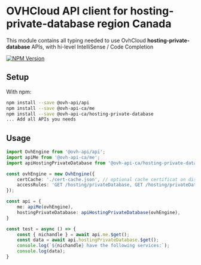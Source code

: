 # OVHCloud API client for **hosting-private-database** region Canada

This module contains all typing needed to use OvhCloud **hosting-private-database** APIs, with hi-level IntelliSense / Code Completion

[![NPM Version](https://img.shields.io/npm/v/@ovh-api-ca/hosting-private-database.svg?style=flat)](https://www.npmjs.org/package/@ovh-api-ca/hosting-private-database)

## Setup

With npm:

```bash
npm install --save @ovh-api/api
npm install --save @ovh-api-ca/me
npm install --save @ovh-api-ca/hosting-private-database
... Add all APIs you needs
```

## Usage

```typescript
import OvhEngine from '@ovh-api/api';
import apiMe from '@ovh-api-ca/me';
import apiHostingPrivateDatabase from '@ovh-api-ca/hosting-private-database';

const ovhEngine = new OvhEngine({ 
    certCache: './cert-cache.json', // optional cache certificat on disk.
    accessRules: 'GET /hosting/privateDatabase, GET /hosting/privateDatabase/*, GET /me', // optional limit the requested privileges.
});

const api = {
    me: apiMe(ovhEngine),
    hostingPrivateDatabase: apiHostingPrivateDatabase(ovhEngine),
}

const test = async () => {
    const { nichandle } = await api.me.$get();
    const data = await api.hostingPrivateDatabase.$get();
    console.log(`${nichandle} have the following services:`);
    console.log(data);
}
```
